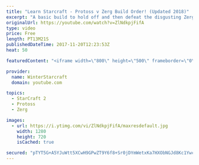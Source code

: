 ```yaml
---
title: "Learn Starcraft - Protoss v Zerg Build Order! (Updated 2018)"
excerpt: "A basic build to hold off and then defeat the disgusting Zerg! Meant for lower level players who have little direction, not for high level players looking for the dankest meta :) -- Watch live at https://www.twitch.tv/wintergaming"
originalUrl: https://youtube.com/watch?v=ZlNdkpjFifA
type: video
price: Free
length: PT13M21S
publishedDateTime: 2017-11-20T12:23:53Z
heat: 50

featuredContent: "<iframe width=\"800\" height=\"500\" frameborder=\"0\" src=\"https://www.youtube.com/embed/ZlNdkpjFifA\" allow=\"accelerometer; autoplay; encrypted-media; gyroscope; picture-in-picture\" allowfullscreen></iframe>"

provider:
  name: WinterStarcraft
  domain: youtube.com

topics:
  - StarCraft 2
  - Protoss
  - Zerg

images:
  - url: https://i.ytimg.com/vi/ZlNdkpjFifA/maxresdefault.jpg
    width: 1280
    height: 720
    isCached: true

secured: "pTYT5G+A5YJuWtt5XCwH9GPwZT9Y6f8+Sr0jDYmWetxKa7HXObNGJd8Kc1YwcDB33k5pZpu51Th1fjuFfczI+vM0P8dbbvka3tQFjq4Id8M6xp6YzRWzFfcQNJrj52xGihnI8FSWOj6+sGX9WhNCbqCRV/ya9UDOOzou+XHsrtV050pTXLIBZQgA36r7PGlJcIW4sgo+kYxKeIubdEJxoabqaOr0HjTQEpD74OzZiY4XxbSHvq0S5WN8Wc1HEMXUyQZtaWH5FTB2JZNNuZZC5Iem0OhZgTBCLv8Qo75plK6LVORjd4iBGQBdnRv9jvKpcjmjq52IrK4Xa918EcBu7ZKPj3fMIXKMqbqPFJZ0wMFXTCj+917xur6p7HwtO/+npmKr/h5JKLzVbChjp17HYTgVeEy6VAxieux6B7mTCp4=;BwlLI3YJKqTjeCNRBuGg9g=="
---
```


